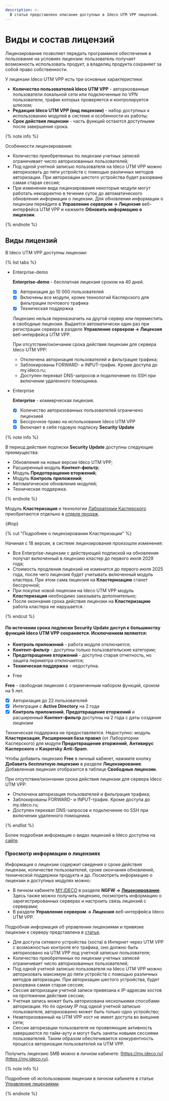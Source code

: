 ```yaml
---
description: >-
  В статье представлено описание доступных в Ideco UTM VPP лицензий.
---
```


# Виды и состав лицензий

Лицензирование позволяет передать программное обеспечение в пользование на условиях лицензии: пользователь получает возможность использовать продукт, а владелец продукта сохраняет за собой право собственности.

У лицензии Ideco UTM VPP есть три основные характеристики:

* **Количество пользователей Ideco UTM VPP** - авторизованные пользователи локальной сети или подключенные по VPN пользователи, трафик которых проверяется и контролируется шлюзом;
* **Редакция Ideco UTM VPP (вид лицензии)** - набор доступных к использованию модулей в системе и особенности их работы;
* **Срок действия лицензии** - часть функций остаются доступными после завершения срока.

{% note info %}

Особенности лицензирования:

* Количество приобретенных по лицензии учетных записей ограничивает число авторизованных пользователей;
* Под одной учетной записью пользователя на Ideco UTM VPP можно авторизовать до пяти устройств с помощью различных методов авторизации. При авторизации шестого устройства будет разорвана самая старая сессия;
* При изменении вида лицензирования некоторые модули могут работать некорректно в течение суток до автоматического обновления информации о лицензии. Для обновления информации о лицензии перейдите в **Управление сервером -> Лицензия** веб-интерфейса UTM VPP и нажмите **Обновить информацию о лицензии**.

{% endnote %}

## Виды лицензий

В Ideco UTM VPP доступны лицензии:

{% list tabs %}

- Enterprise-demo

    **Enterprise-demo** - бесплатная лицензия сроком на 40 дней.

    * [x] Авторизация до 10 000 пользователей
    * [x] Включены все модули, кроме технологий Касперского для фильтрации почтового трафика
    * [x] Техническая поддержка
    
    Лицензию нельзя переназначить на другой сервер или переместить в свободные лицензии. Выдается автоматически один раз при регистрации сервера в разделе **Управление сервером -> Лицензия** веб-интерфейса UTM VPP.
    
    При отсутствии/окончании срока действия лицензии для сервера Ideco UTM VPP:
    * Отключена авторизация пользователей и фильтрация трафика;
    * Заблокированы FORWARD- и INPUT-трафик. Кроме доступа до my.ideco.ru;
    * Доступен перехват DNS-запросов и подключение по SSH при включении удаленного помощника.

- Enterprise

    **Enterprise** - коммерческая лицензия.

    * [x] Количество авторизованных пользователей ограничено лицензией
    * [x] Бессрочное право на использование Ideco UTM VPP
    * [x] Включает в себя годовую подписку **Security Update**

{% note info %}

В период действия подписки **Security Update** доступны следующие преимущества:

* Обновления на новые версии Ideco UTM VPP;
* Расширенный модуль **Контент-фильтр**;
* Модуль **Предотвращение вторжений**;
* Модуль **Контроль приложений**;
* Автоматическое обновление модулей;
* Техническая поддержка.

{% endnote %}

Модуль **Кластеризация** и технологии [Лаборатории Касперского](https://ideco.ru/kaspersky) приобретаются отдельно в [отделе продаж](https://ideco.ru/kontakty).

{#top}

{% cut "Подробнее о лицензировании Кластеризации" %}

Начиная с 18 версии, в системе лицензирования произошли изменения:

* Все Enterprise-лицензии с действующей подпиской на обновления получат включенный в лицензию кластер до первого июля 2029 года;
* Стоимость продления лицензий не изменится до первого июля 2025 года, после чего лицензия будет учитывать включенный модуль кластера. При этом сама лицензия на **Кластеризацию** станет бессрочной;
* При покупке новой лицензии на Ideco UTM VPP модуль **Кластеризация** необходимо заказывать дополнительно;
* После окончания срока действия лицензии на **Кластеризацию** работа кластера не нарушается.
  

{% endcut %}

#### По истечении срока подписки **Security Update** доступ к большинству функций Ideco UTM VPP сохраняется. Исключением являются:

* **Контроль приложений** - работа модуля отключается;
* **Контент-фильтр** - доступны только пользовательские категории;
* **Предотвращение вторжений** - доступна старая отчетность, но защита периметра отключается;
* **Техническая поддержка** - недоступна.

- Free

**Free** - свободная лицензия с ограниченным набором функций, сроком на 5 лет.

* [x] Авторизация до 22 пользователей
* [x] Интеграция с **Active Directory** на 2 года
* [x] **Контроль приложений**, **Предотвращение вторжений** и расширенный **Контент-фильтр** доступны на 2 года с даты создания лицензии
  
Техническая поддержка не предоставляется. Недоступно: модуль **Кластеризация**, **Расширенная база правил** (от Лаборатории Касперского) для модуля **Предотвращение вторжений**, **Антивирус Касперского** и **Kaspersky Anti-Spam**.

Чтобы добавить лицензию **Free** в личный кабинет, нажмите кнопку **Добавить бесплатную лицензию** в разделе **Лицензирование**. Добавленная лицензия отобразится в таблице **Свободные лицензии**.

При отсутствии/окончании срока действия лицензии для сервера Ideco UTM VPP:
* Отключена авторизация пользователей и фильтрация трафика;
* Заблокированы FORWARD- и INPUT-трафик. Кроме доступа до my.ideco.ru;
* Доступен перехват DNS-запросов и подключение по SSH при включении удаленного помощника.

{% endlist %}

Более подробная информация о видах лицензий в Ideco доступна на [сайте](https://ideco.ru/sravnenie-versiy).

### Просмотр информации о лицензиях

Информация о лицензии содержит сведения о сроке действия лицензии, количестве пользователей, сроке окончания обновлений, технической поддержки продукта и др. Посмотреть информацию о лицензии и доступных модулях можно:

* В личном кабинете [MY.IDECO](../initial-setup/my-ideco.md) в разделе **NGFW -> [Лицензирование](https://my.ideco.ru)**. Здесь также можно получить лицензию, посмотреть информацию о зарегистрированных серверах и настроить связь лицензий с серверами;
* В разделе **Управление сервером -> Лицензия** веб-интерфейса Ideco UTM VPP.

Подробная информация об управлении лицензиями и привязке лицензии к серверу представлена в [статье](../advanced-setting/server-management/binding-license.md).

* Для доступа сетевого устройства (хоста) в Интернет через UTM VPP с возможностью контроля его трафика, оно должно быть авторизовано на UTM VPP под учетной записью пользователя;
* Количество приобретенных по лицензии учетных записей ограничивает число авторизованных пользователей;
* Под одной учетной записью пользователя на Ideco UTM VPP можно авторизовать максимум до пяти устройств с помощью различных методов авторизации. При авторизации шестого устройства, будет разорвана самая старая сессия;
* Сессия авторизации учетной записи привязана к IP-адресам хостов на протяжении действия сессии;
* Учетная запись может быть авторизована несколькими способами авторизации. Но по одному IP под одной учетной записью пользователя, авторизованно может быть только одно устройство;
* Неавторизованный на UTM VPP хост не имеет доступа во внешние сети;
* Сессии авторизации пользователя не проявляющие активность завершаются по тайм-ауту и могут быть заняты новыми сессиями пользователей. Таким образом обеспечивается конкурентность процесса авторизации пользователей на UTM VPP.

Получить лицензию SMB можно в личном кабинете: [https://my.ideco.ru](https://my.ideco.ru).

{% note info %} 

Подробнее об использовании лицензии в личном кабинете в статье [Управление лицензиями](../advanced-setting/server-management/binding-license.md).

{% endnote %}

